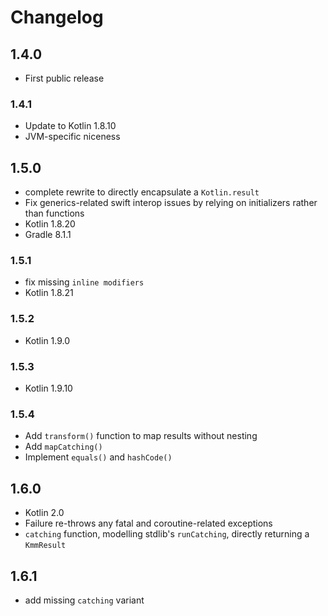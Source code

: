 # Changelog

## 1.4.0
 - First public release

### 1.4.1
- Update to Kotlin 1.8.10
- JVM-specific niceness

## 1.5.0
- complete rewrite to directly encapsulate a `Kotlin.result`
- Fix generics-related swift interop issues by relying on initializers rather than functions
- Kotlin 1.8.20
- Gradle 8.1.1

### 1.5.1
- fix missing `inline modifiers`
- Kotlin 1.8.21

### 1.5.2
- Kotlin 1.9.0

### 1.5.3
- Kotlin 1.9.10

### 1.5.4
- Add `transform()` function to map results without nesting
- Add `mapCatching()`
- Implement `equals()` and `hashCode()`

## 1.6.0
- Kotlin 2.0
- Failure re-throws any fatal and coroutine-related exceptions
- `catching` function, modelling stdlib's `runCatching`, directly returning a `KmmResult`

## 1.6.1
- add missing `catching` variant